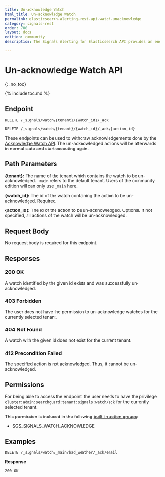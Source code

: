 ```yaml
---
title: Un-acknowledge Watch
html_title: Un-acknowledge Watch
permalink: elasticsearch-alerting-rest-api-watch-unacknowledge
category: signals-rest
order: 700
layout: docs
edition: community
description: The Signals Alerting for Elasticsearch API provides an endpoint for un-acknowledging a watch to move it back to the initial state

---
```


<!--- Copyright 2022 floragunn GmbH -->

# Un-acknowledge Watch API
{: .no_toc}

{% include toc.md %}



## Endpoint

```
DELETE /_signals/watch/{tenant}/{watch_id}/_ack
```

```
DELETE /_signals/watch/{tenant}/{watch_id}/_ack/{action_id}
```

These endpoints can be used to withdraw acknowledgements done by the [Acknowledge Watch API](rest_api_watch_acknowledge.md). The un-acknowledged actions will be afterwards in normal state and start executing again.


## Path Parameters

**{tenant}:** The name of the tenant which contains the watch to be un-acknowledged. `_main` refers to the default tenant. Users of the community edition will can only use `_main` here.

**{watch_id}:** The id of the watch containing the action to be un-acknowledged. Required.

**{action_id}:** The id of the action to be un-acknowledged. Optional. If not specified, all actions of the watch will be un-acknowledged.

## Request Body

No request body is required for this endpoint.

## Responses

### 200 OK

A watch identified by the given id exists and was successfully un-acknowledged.

### 403 Forbidden

The user does not have the permission to un-acknowledge watches for the currently selected tenant. 

### 404 Not Found

A watch with the given id does not exist for the current tenant.

### 412 Precondition Failed

The specified action is not acknowledged. Thus, it cannot be un-acknowledged.

## Permissions

For being able to access the endpoint, the user needs to have the privilege `cluster:admin:searchguard:tenant:signals:watch/ack` for the currently selected tenant.

This permission is included in the following [built-in action groups](security_permissions.md):

* SGS\_SIGNALS\_WATCH\_ACKNOWLEDGE

## Examples


```
DELETE /_signals/watch/_main/bad_weather/_ack/email
```

**Response**

```
200 OK
``` 

